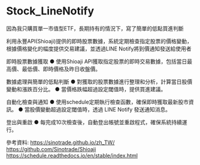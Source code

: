 # Stock_LineNotify
因為我只購買單一市值型ETF，長期持有的情況下，寫了簡單的低點買進判斷

利用永豐API(Shioaji)提供的即時股票數據，系統定期檢查指定股票的價格變動，根據價格變化的幅度提供交易建議，並透過LINE Notify將到價通知發送給使用者

即時股票數據獲取
● 使用Shioaji API獲取指定股票的即時交易數據，包括當日最高價、最低價、即時價格及昨日收盤價。

數據處理與簡單的低點判斷
● 對獲取的股票數據進行整理和分析，計算當日股價變動和漲跌百分比。
● 當價格跌幅超過設定閾值時，提供買進建議。

自動化檢查與通知
● 使用schedule定期執行檢查函數，確保即時獲取最新股市資訊。
● 當股價變動超過設定閾值時，透過 LINE Notify 發送通知消息。

登出與重啟
● 每完成10次檢查後，自動登出帳號並重啟程式，確保系統持續運行。

參考資料:
https://sinotrade.github.io/zh_TW/
https://github.com/Sinotrade/Shioaji
https://schedule.readthedocs.io/en/stable/index.html